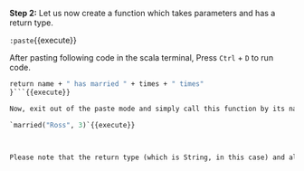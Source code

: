 **Step 2:** Let us now create a function which takes parameters and has a return type.

`:paste`{{execute}}

After pasting following code in the scala terminal, Press  `Ctrl` + `D` to run code.

```def married(name: String, times: Int): String = {
return name + " has married " + times + " times"
}```{{execute}}

Now, exit out of the paste mode and simply call this function by its name.

`married("Ross", 3)`{{execute}}



Please note that the return type (which is String, in this case) and also the keyword return are optional. Scala can determine the return type based on the last expression in the function body as shown below.

 
